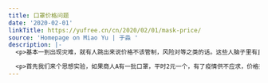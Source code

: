 ```yaml
---
title: 口罩价格问题
date: '2020-02-01'
linkTitle: https://yufree.cn/cn/2020/02/01/mask-price/
source: 'Homepage on Miao Yu | 于淼 '
description: |-
  <p>基本一到出现灾难，就有人跳出来说价格不该管制，风险对等之类的话。这些人脑子里有且只有一个经济模型，那就是自由市场模型。如果给这些人画个像，多半是学过薛兆丰的经济学课，被铅笔社启蒙过但正经八百的经济学没学过或学了也没学进去，遇事先看立场而不是事实的“刺猬型”人。例如最近口罩涨价，政府管制，然后他们就一下子都跳出来说这属于错误决策，因为这种情况下出来卖口罩的人风险高，高风险对应高收益，不然就没人卖然后疫情更严重，而且高价会刺激市场高效运作生产更多口罩而让价格回归正常。下面我就来逐条讨论下。</p>

  <p>首先我们来个思想实验，如果商人A有一批口罩，平时2元一个，有了疫情供不应求，价格提到200元一个，因为这样才能对冲自己瘟疫下还出来卖口罩的风险。然而，当价格走到200元时，购买者会怎么想？供不应求，政府不管，我就当二道贩子呗，200元收，留下我用的，剩下的400元卖，反正市面上口罩不够。此时价格会逐渐走到一个最高峰，此时能买的人还有，但负担不起的人也出现了，他们一叹气，反正也买不起了，就不买了，然后被感染风险就提高了。这在信奉市场人眼里就是正常的，反正他们还有口罩，不会感染。但口罩
---
```

